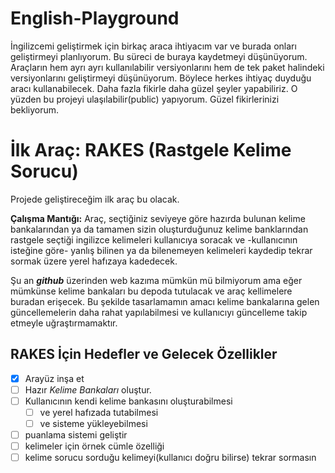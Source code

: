 # English-Playground
İngilizcemi geliştirmek için birkaç araca ihtiyacım var ve burada onları geliştirmeyi planlıyorum.
Bu süreci de buraya kaydetmeyi düşünüyorum.
Araçların hem ayrı ayrı kullanılabilir versiyonlarını hem de tek paket halindeki versiyonlarını geliştirmeyi düşünüyorum. Böylece herkes ihtiyaç duyduğu aracı kullanabilecek.
Daha fazla fikirle daha güzel şeyler yapabiliriz. O yüzden bu projeyi ulaşılabilir(public) yapıyorum.
Güzel fikirlerinizi bekliyorum.

# İlk Araç: RAKES (Rastgele Kelime Sorucu)
Projede geliştireceğim ilk araç bu olacak.

__Çalışma Mantığı:__ Araç, seçtiğiniz seviyeye göre hazırda bulunan kelime bankalarından ya da tamamen sizin oluşturduğunuz kelime banklarından rastgele seçtiği ingilizce kelimeleri kullanıcıya soracak ve -kullanıcının isteğine göre- yanlış bilinen ya da bilenemeyen kelimeleri kaydedip tekrar sormak üzere yerel hafızaya kadedecek.  

Şu an **_github_** üzerinden web kazıma mümkün mü bilmiyorum ama eğer mümkünse kelime bankaları bu depoda tutulacak ve araç kellimelere buradan erişecek. Bu şekilde tasarlamamın amacı kelime bankalarına gelen güncellemelerin daha rahat yapılabilmesi ve kullanıcıyı güncelleme takip etmeyle uğraştırmamaktır. 

## RAKES İçin Hedefler ve Gelecek Özellikler
- [x] Arayüz inşa et
- [ ] Hazır _Kelime Bankaları_ oluştur. 
- [ ] Kullanıcının kendi kelime bankasını oluşturabilmesi 
    - [ ] ve yerel hafızada tutabilmesi  
    - [ ] ve sisteme yükleyebilmesi
- [ ] puanlama sistemi geliştir
- [ ] kelimeler için örnek cümle özelliği
- [ ] kelime sorucu sorduğu kelimeyi(kullanıcı doğru bilirse) tekrar sormasın
